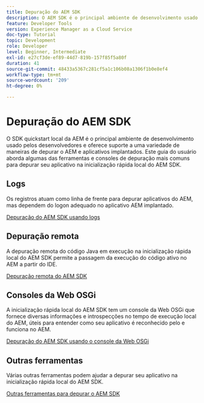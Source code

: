 ```yaml
---
title: Depuração do AEM SDK
description: O AEM SDK é o principal ambiente de desenvolvimento usado pelos desenvolvedores e oferece suporte a várias maneiras de depurar aplicativos implantados e do AEM.
feature: Developer Tools
version: Experience Manager as a Cloud Service
doc-type: Tutorial
topic: Development
role: Developer
level: Beginner, Intermediate
exl-id: e27cf3de-ef89-44d7-819b-157f85f5a80f
duration: 41
source-git-commit: 48433a5367c281cf5a1c106b08a1306f1b0e8ef4
workflow-type: tm+mt
source-wordcount: '209'
ht-degree: 0%

---
```


# Depuração do AEM SDK

O SDK quickstart local da AEM é o principal ambiente de desenvolvimento usado pelos desenvolvedores e oferece suporte a uma variedade de maneiras de depurar o AEM e aplicativos implantados. Este guia do usuário aborda algumas das ferramentas e consoles de depuração mais comuns para depurar seu aplicativo na inicialização rápida local do AEM SDK.

## Logs

Os registros atuam como linha de frente para depurar aplicativos do AEM, mas dependem do logon adequado no aplicativo AEM implantado.

[Depuração do AEM SDK usando logs](./logs.md)

## Depuração remota

A depuração remota do código Java em execução na inicialização rápida local do AEM SDK permite a passagem da execução do código ativo no AEM a partir do IDE.

[Depuração remota do AEM SDK](./remote-debugging.md)

## Consoles da Web OSGi

A inicialização rápida local do AEM SDK tem um console da Web OSGi que fornece diversas informações e introspecções no tempo de execução local do AEM, úteis para entender como seu aplicativo é reconhecido pelo e funciona no AEM.

[Depuração do AEM SDK usando o console da Web OSGi](./osgi-web-consoles.md)

## Outras ferramentas

Várias outras ferramentas podem ajudar a depurar seu aplicativo na inicialização rápida local do AEM SDK.

[Outras ferramentas para depurar o AEM SDK](./other-tools.md)
